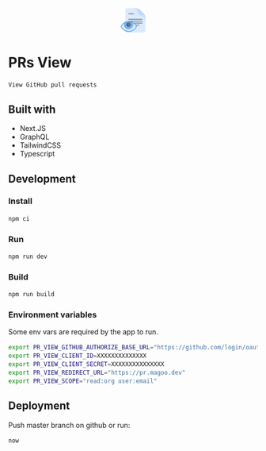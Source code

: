 <p align="center">
  <img src="./documentation/icon.svg" data-canonical-src="" width="10%" height="10%" >
</p>

# PRs View

`View GitHub pull requests`

## Built with

-   Next.JS
-   GraphQL
-   TailwindCSS
-   Typescript

## Development

### Install

```sh
npm ci
```

### Run

```sh
npm run dev
```

### Build

```sh
npm run build
```

### Environment variables

Some env vars are required by the app to run.

```sh
export PR_VIEW_GITHUB_AUTHORIZE_BASE_URL="https://github.com/login/oauth"
export PR_VIEW_CLIENT_ID=XXXXXXXXXXXXXX
export PR_VIEW_CLIENT_SECRET=XXXXXXXXXXXXXXX
export PR_VIEW_REDIRECT_URL="https://pr.magoo.dev"
export PR_VIEW_SCOPE="read:org user:email"
```

## Deployment

Push master branch on github or run:

```sh
now
```
